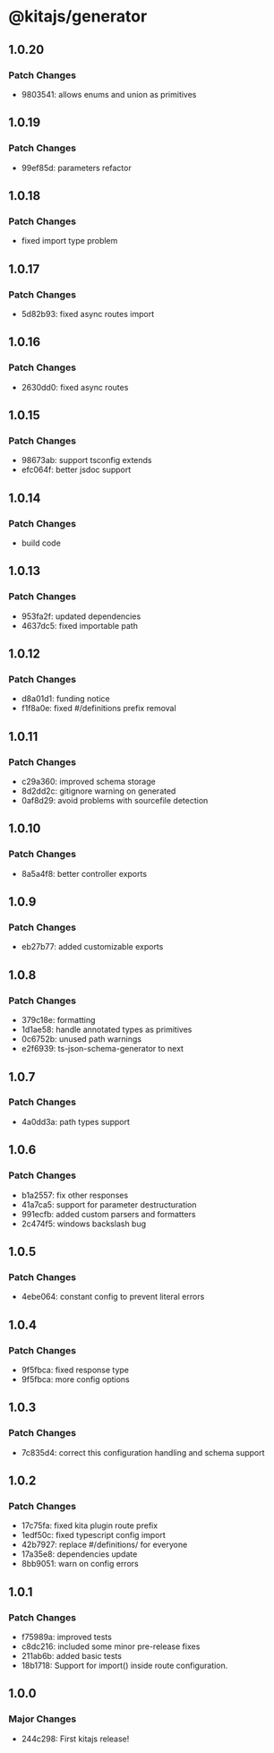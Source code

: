 # @kitajs/generator

## 1.0.20

### Patch Changes

- 9803541: allows enums and union as primitives

## 1.0.19

### Patch Changes

- 99ef85d: parameters refactor

## 1.0.18

### Patch Changes

- fixed import type problem

## 1.0.17

### Patch Changes

- 5d82b93: fixed async routes import

## 1.0.16

### Patch Changes

- 2630dd0: fixed async routes

## 1.0.15

### Patch Changes

- 98673ab: support tsconfig extends
- efc064f: better jsdoc support

## 1.0.14

### Patch Changes

- build code

## 1.0.13

### Patch Changes

- 953fa2f: updated dependencies
- 4637dc5: fixed importable path

## 1.0.12

### Patch Changes

- d8a01d1: funding notice
- f1f8a0e: fixed #/definitions prefix removal

## 1.0.11

### Patch Changes

- c29a360: improved schema storage
- 8d2dd2c: gitignore warning on generated
- 0af8d29: avoid problems with sourcefile detection

## 1.0.10

### Patch Changes

- 8a5a4f8: better controller exports

## 1.0.9

### Patch Changes

- eb27b77: added customizable exports

## 1.0.8

### Patch Changes

- 379c18e: formatting
- 1d1ae58: handle annotated types as primitives
- 0c6752b: unused path warnings
- e2f6939: ts-json-schema-generator to next

## 1.0.7

### Patch Changes

- 4a0dd3a: path types support

## 1.0.6

### Patch Changes

- b1a2557: fix other responses
- 41a7ca5: support for parameter destructuration
- 991ecfb: added custom parsers and formatters
- 2c474f5: windows backslash bug

## 1.0.5

### Patch Changes

- 4ebe064: constant config to prevent literal errors

## 1.0.4

### Patch Changes

- 9f5fbca: fixed response type
- 9f5fbca: more config options

## 1.0.3

### Patch Changes

- 7c835d4: correct this configuration handling and schema support

## 1.0.2

### Patch Changes

- 17c75fa: fixed kita plugin route prefix
- 1edf50c: fixed typescript config import
- 42b7927: replace #/definitions/ for everyone
- 17a35e8: dependencies update
- 8bb9051: warn on config errors

## 1.0.1

### Patch Changes

- f75989a: improved tests
- c8dc216: included some minor pre-release fixes
- 211ab6b: added basic tests
- 18b1718: Support for import() inside route configuration.

## 1.0.0

### Major Changes

- 244c298: First kitajs release!
